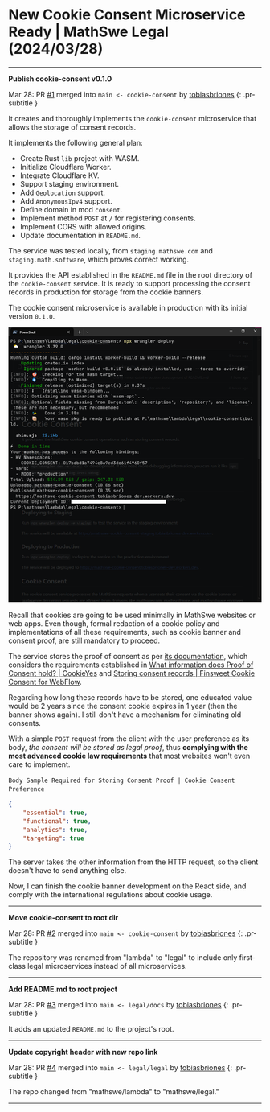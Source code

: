 <!-- Copyright (c) 2024 Tobias Briones. All rights reserved. -->
<!-- SPDX-License-Identifier: CC-BY-4.0 -->
<!-- This file is part of https://github.com/tobiasbriones/blog -->

# New Cookie Consent Microservice Ready | MathSwe Legal (2024/03/28)

---

**Publish cookie-consent v0.1.0**

Mar 28: PR [#1](https://github.com/mathswe/legal/pull/1) merged
into `main <- cookie-consent`
by [tobiasbriones](https://github.com/tobiasbriones)
{: .pr-subtitle }

It creates and thoroughly implements the `cookie-consent` microservice that
allows the storage of consent records.

It implements the following general plan:

- Create Rust `lib` project with WASM.
- Initialize Cloudflare Worker.
- Integrate Cloudflare KV.
- Support staging environment.
- Add `Geolocation` support.
- Add `AnonymousIpv4` support.
- Define domain in mod `consent`.
- Implement method `POST` at `/` for registering consents.
- Implement CORS with allowed origins.
- Update documentation in `README.md`.

The service was tested locally, from `staging.mathswe.com` and
`staging.math.software`, which proves correct working.

It provides the API established in the `README.md` file in the root directory of
the `cookie-consent` service. It is ready to support processing the consent
records in production for storage from the cookie banners.

The cookie consent microservice is available in production with its initial
version `0.1.0`.

![](images/cookie-consent-v0.1.0-deployment.png)

Recall that cookies are going to be used minimally in MathSwe websites or web
apps. Even though, formal redaction of a cookie policy and implementations of
all these requirements, such as cookie banner and consent proof, are still
mandatory to proceed.

The service stores the proof of consent as per
[its documentation](https://github.com/mathswe/legal/tree/0eabd7fed082fe59e325236ff338a5ca7ee7bc38/cookie-consent#cookie-consent-1),
which considers the requirements established in
[What information does Proof of Consent hold? \| CookieYes](https://www.cookieyes.com/documentation/proof-of-consent/)
and [Storing consent records \| Finsweet Cookie Consent for WebFlow](https://finsweet.com/cookie-consent#store-consents).

Regarding how long these records have to be stored, one educated value would be
2 years since the consent cookie expires in 1 year (then the banner shows
again). I still don't have a mechanism for eliminating old consents.

With a simple `POST` request from the client with the user preference as its
body, *the consent will be stored as legal proof*, thus **complying with the
most advanced cookie law requirements** that most websites won't even care to
implement.

`Body Sample Required for Storing Consent Proof | Cookie Consent Preference`

```json
{
    "essential": true,
    "functional": true,
    "analytics": true,
    "targeting": true
}
```

The server takes the other information from the HTTP request, so the client
doesn't have to send anything else.

Now, I can finish the cookie banner development on the React side, and comply
with the international regulations about cookie usage.

---

**Move cookie-consent to root dir**

Mar 28: PR [#2](https://github.com/mathswe/legal/pull/2) merged
into `main <- cookie-consent`
by [tobiasbriones](https://github.com/tobiasbriones)
{: .pr-subtitle }

The repository was renamed from "lambda" to "legal" to include only first-class
legal microservices instead of all microservices.


---

**Add README.md to root project**

Mar 28: PR [#3](https://github.com/mathswe/legal/pull/3) merged
into `main <- legal/docs` by [tobiasbriones](https://github.com/tobiasbriones)
{: .pr-subtitle }

It adds an updated `README.md` to the project's root.


---

**Update copyright header with new repo link**

Mar 28: PR [#4](https://github.com/mathswe/legal/pull/4) merged
into `main <- legal/legal` by [tobiasbriones](https://github.com/tobiasbriones)
{: .pr-subtitle }

The repo changed from "mathswe/lambda" to "mathswe/legal."

---
